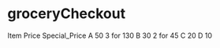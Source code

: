 # groceryCheckout

Item Price Special_Price
A    50    3 for 130
B    30    2 for 45
C    20
D    10
